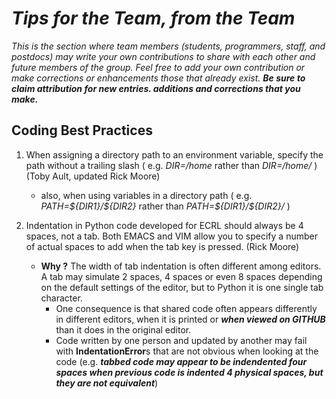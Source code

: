 
# _Tips for the Team, from the Team_

_This is the section where team members (students, programmers, staff, and
postdocs) may write your own contributions to share with each other and 
future members of the group. Feel free to add your own contribution or make corrections or enhancements those that already exist. **Be sure to claim attribution for new entries. additions and corrections that you make.**_

## Coding Best Practices

1. When assigning a directory path to an environment variable, specify the path without a trailing slash ( e.g. _DIR=/home_ rather than _DIR=/home/_ ) (Toby Ault, updated Rick Moore) 
    - also, when using variables in a directory path
    ( e.g. _PATH=\${DIR1}/\${DIR2}_ rather than _PATH=\${DIR1}/${DIR2}/_ )

2. Indentation in Python code developed for ECRL should always be 4 spaces, not a tab. Both EMACS and VIM allow you to specify a number of actual spaces to add when the tab key is pressed. (Rick Moore)
    - **Why ?** The width of tab indentation is often different among editors. A tab may simulate 2 spaces, 4 spaces or even 8 spaces depending on the default settings of the editor, but to Python it is one single tab character.
        - One consequence is that shared code often appears differently in different editors, when it is printed or _**when viewed on GITHUB**_ than it does in the original editor.
        - Code written by one person and updated by another may fail with **IndentationError**s that are not obvious when looking at the code (e.g. _**tabbed code may appear to be indendented four spaces when previous code is indented 4 physical spaces, but they are not equivalent**_)

